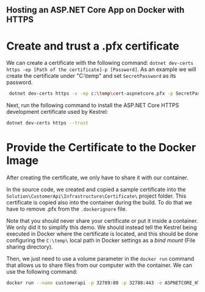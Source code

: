 ## Hosting an ASP.NET Core App on Docker with HTTPS

# Create and trust a .pfx certificate

We can create a certificate with the following command: `dotnet dev-certs https -ep [Path of the certificate]-p [Password]`. As an example we will create the certificate under "C:\temp" and set `SecretPassword` as its password.

```bash
 dotnet dev-certs https -v -ep c:\temp\cert-aspnetcore.pfx -p SecretPassword
  ```

Next, run the following command to install the ASP.NET Core HTTPS development certificate used by Kestrel:

 ```bash
 dotnet dev-certs https --trust
  ```

# Provide the Certificate to the Docker Image

After creating the certificate, we only have to share it with our container.

In the source code, we created and copied a sample certificate into the `Solution\CustomerApi\Infrastructure\Certificate\` project folder. This certificate is copied also into the container during the build. To do that we have to remove .pfx from the `.dockerignore` file.

Note that you should never share your certificate or put it inside a container. We only did it to simplify this demo. We should instead tell the Kestrel being executed in Docker where the certificate is located, and this should be done configuring the `C:\temp\` local path in Docker settings as a _bind mount_ (File sharing directory).

Then, we just need to use a volume parameter in the `docker run` command that allows us to share files from our computer with the container. We can use the following command:

 ```bash
docker run --name customerapi -p 32789:80 -p 32788:443 -e ASPNETCORE_HTTPS_PORT=32788 -e "ASPNETCORE_URLS=https://+;http://+" -e Kestrel__Certificates__Default__Path=/app/Infrastructure/Certificate/cert-aspnetcore.pfx -e Kestrel__Certificates__Default__Password=SecretPassword -v C:\temp\:/app/Infrastructure/Certificate jardotnet/customerapi
 ```
